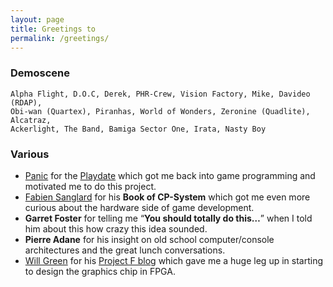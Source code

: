 ```yaml
---
layout: page
title: Greetings to
permalink: /greetings/
---
```


### Demoscene

```
Alpha Flight, D.O.C, Derek, PHR-Crew, Vision Factory, Mike, Davideo (RDAP),
Obi-wan (Quartex), Piranhas, World of Wonders, Zeronine (Quadlite), Alcatraz,
Ackerlight, The Band, Bamiga Sector One, Irata, Nasty Boy
```

### Various

- [Panic](https://panic.com) for the [Playdate](https://play.date) which got me back into game programming and motivated me to do this project.
- [Fabien Sanglard](https://fabiensanglard.net) for his **Book of CP-System** which got me even more curious about the hardware side of game development.
- **Garret Foster** for telling me “**You should totally do this…**” when I told him about this how crazy this idea sounded.
- **Pierre Adane** for his insight on old school computer/console architectures and the great lunch conversations.
- [Will Green](https://github.com/WillGreen) for his [Project F blog](https://projectf.io) which gave me a huge leg up in starting to design the graphics chip in FPGA.
